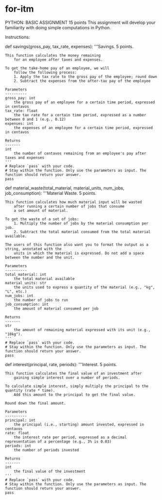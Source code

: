 # for-itm

PYTHON: BASIC ASSIGNMENT
15 points
This assignment will develop your familiarity with doing simple computations in Python.

Instructions:

def savings(gross_pay, tax_rate, expenses):
    '''Savings.
    5 points.

    This function calculates the money remaining
        for an employee after taxes and expenses.

    To get the take-home pay of an employee, we will
        follow the following process:
        1. Apply the tax rate to the gross pay of the employee; round down
        2. Subtract the expenses from the after-tax pay of the employee

    Parameters
    ----------
    gross_pay: int
        the gross pay of an employee for a certain time period, expressed in centavos
    tax_rate: float
        the tax rate for a certain time period, expressed as a number between 0 and 1 (e.g., 0.12)
    expenses: int
        the expenses of an employee for a certain time period, expressed in centavos

    Returns
    -------
    int
        the number of centavos remaining from an employee's pay after taxes and expenses
    '''
    # Replace `pass` with your code.
    # Stay within the function. Only use the parameters as input. The function should return your answer.
    pass


def material_waste(total_material, material_units, num_jobs, job_consumption):
    '''Material Waste.
    5 points.

    This function calculates how much material input will be wasted
        after running a certain number of jobs that consume
        a set amount of material.

    To get the waste of a set of jobs:
        1. Multiply the number of jobs by the material consumption per job.
        2. Subtract the total material consumed from the total material available.

    The users of this function also want you to format the output as a string, annotated with the
        units in which the material is expressed. Do not add a space between the number and the unit.

    Parameters
    ----------
    total_material: int
        the total material available
    material_units: str
        the units used to express a quantity of the material (e.g., "kg", "L", etc.)
    num_jobs: int
        the number of jobs to run
    job_consumption: int
        the amount of material consumed per job

    Returns
    -------
    str
        the amount of remaining material expressed with its unit (e.g., "10kg").
    '''
    # Replace `pass` with your code.
    # Stay within the function. Only use the parameters as input. The function should return your answer.
    pass
    

def interest(principal, rate, periods):
    '''Interest.
    5 points.

    This function calculates the final value of an investment after
        gaining simple interest over a number of periods.

    To calculate simple interest, simply multiply the principal to the quantity (rate * time).
        Add this amount to the principal to get the final value.

    Round down the final amount.

    Parameters
    ----------
    principal: int
        the principal (i.e., starting) amount invested, expressed in centavos
    rate: float
        the interest rate per period, expressed as a decimal representation of a percentage (e.g., 3% is 0.03)
    periods: int
        the number of periods invested

    Returns
    -------
    int
        the final value of the investment
    '''
    # Replace `pass` with your code.
    # Stay within the function. Only use the parameters as input. The function should return your answer.
    pass